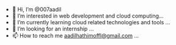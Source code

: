 - 👋 Hi, I’m @007aadil
- 👀 I’m interested in web development and cloud computing...
- 🌱 I’m currently learning cloud related technologies and tools  ...
- 💞️ I’m looking for an internship ...
- 📫 How to reach me aadilhathimoffl@gmail.com ...

<!---
007aadil/007aadil is a ✨ special ✨ repository because its `README.md` (this file) appears on your GitHub profile.
You can click the Preview link to take a look at your changes.
--->
